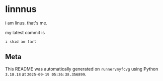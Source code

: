 # linnnus

i am linus. that's me.

my latest commit is

```
i shid an fart
```

## Meta

This README was automatically generated on `runnervmyfcvg` using Python
`3.10.18` at `2025-09-19 05:36:38.356899`.

